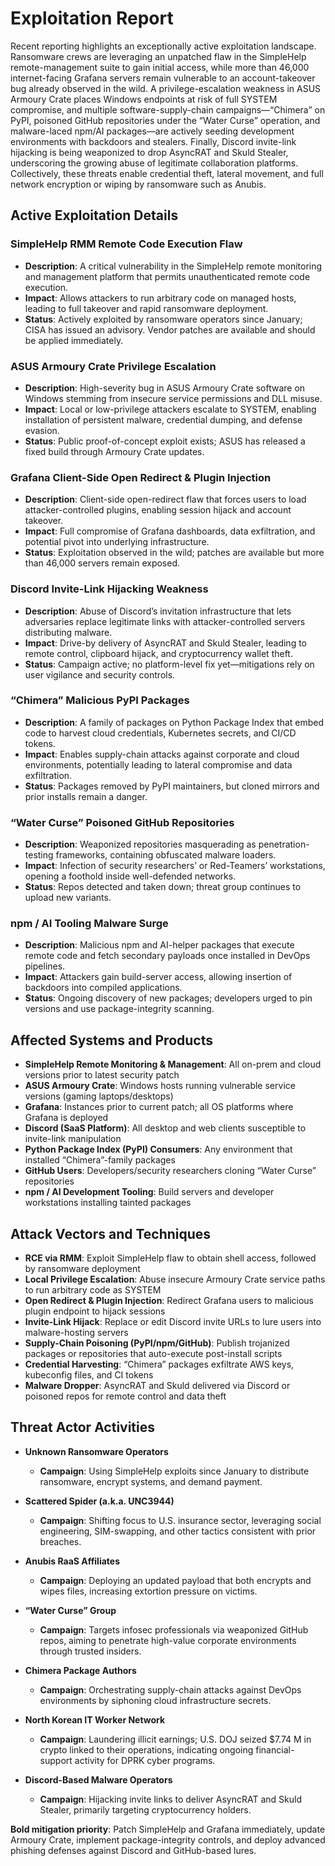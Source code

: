 # Exploitation Report

Recent reporting highlights an exceptionally active exploitation landscape. Ransomware crews are leveraging an unpatched flaw in the SimpleHelp remote-management suite to gain initial access, while more than 46,000 internet-facing Grafana servers remain vulnerable to an account-takeover bug already observed in the wild. A privilege-escalation weakness in ASUS Armoury Crate places Windows endpoints at risk of full SYSTEM compromise, and multiple software-supply-chain campaigns—“Chimera” on PyPI, poisoned GitHub repositories under the “Water Curse” operation, and malware-laced npm/AI packages—are actively seeding development environments with backdoors and stealers. Finally, Discord invite-link hijacking is being weaponized to drop AsyncRAT and Skuld Stealer, underscoring the growing abuse of legitimate collaboration platforms. Collectively, these threats enable credential theft, lateral movement, and full network encryption or wiping by ransomware such as Anubis.

## Active Exploitation Details

### SimpleHelp RMM Remote Code Execution Flaw
- **Description**: A critical vulnerability in the SimpleHelp remote monitoring and management platform that permits unauthenticated remote code execution.  
- **Impact**: Allows attackers to run arbitrary code on managed hosts, leading to full takeover and rapid ransomware deployment.  
- **Status**: Actively exploited by ransomware operators since January; CISA has issued an advisory. Vendor patches are available and should be applied immediately.

### ASUS Armoury Crate Privilege Escalation
- **Description**: High-severity bug in ASUS Armoury Crate software on Windows stemming from insecure service permissions and DLL misuse.  
- **Impact**: Local or low-privilege attackers escalate to SYSTEM, enabling installation of persistent malware, credential dumping, and defense evasion.  
- **Status**: Public proof-of-concept exploit exists; ASUS has released a fixed build through Armoury Crate updates.

### Grafana Client-Side Open Redirect & Plugin Injection
- **Description**: Client-side open-redirect flaw that forces users to load attacker-controlled plugins, enabling session hijack and account takeover.  
- **Impact**: Full compromise of Grafana dashboards, data exfiltration, and potential pivot into underlying infrastructure.  
- **Status**: Exploitation observed in the wild; patches are available but more than 46,000 servers remain exposed.

### Discord Invite-Link Hijacking Weakness
- **Description**: Abuse of Discord’s invitation infrastructure that lets adversaries replace legitimate links with attacker-controlled servers distributing malware.  
- **Impact**: Drive-by delivery of AsyncRAT and Skuld Stealer, leading to remote control, clipboard hijack, and cryptocurrency wallet theft.  
- **Status**: Campaign active; no platform-level fix yet—mitigations rely on user vigilance and security controls.

### “Chimera” Malicious PyPI Packages
- **Description**: A family of packages on Python Package Index that embed code to harvest cloud credentials, Kubernetes secrets, and CI/CD tokens.  
- **Impact**: Enables supply-chain attacks against corporate and cloud environments, potentially leading to lateral compromise and data exfiltration.  
- **Status**: Packages removed by PyPI maintainers, but cloned mirrors and prior installs remain a danger.

### “Water Curse” Poisoned GitHub Repositories
- **Description**: Weaponized repositories masquerading as penetration-testing frameworks, containing obfuscated malware loaders.  
- **Impact**: Infection of security researchers’ or Red-Teamers’ workstations, opening a foothold inside well-defended networks.  
- **Status**: Repos detected and taken down; threat group continues to upload new variants.

### npm / AI Tooling Malware Surge
- **Description**: Malicious npm and AI-helper packages that execute remote code and fetch secondary payloads once installed in DevOps pipelines.  
- **Impact**: Attackers gain build-server access, allowing insertion of backdoors into compiled applications.  
- **Status**: Ongoing discovery of new packages; developers urged to pin versions and use package-integrity scanning.

## Affected Systems and Products

- **SimpleHelp Remote Monitoring & Management**: All on-prem and cloud versions prior to latest security patch  
- **ASUS Armoury Crate**: Windows hosts running vulnerable service versions (gaming laptops/desktops)  
- **Grafana**: Instances prior to current patch; all OS platforms where Grafana is deployed  
- **Discord (SaaS Platform)**: All desktop and web clients susceptible to invite-link manipulation  
- **Python Package Index (PyPI) Consumers**: Any environment that installed “Chimera”-family packages  
- **GitHub Users**: Developers/security researchers cloning “Water Curse” repositories  
- **npm / AI Development Tooling**: Build servers and developer workstations installing tainted packages

## Attack Vectors and Techniques

- **RCE via RMM**: Exploit SimpleHelp flaw to obtain shell access, followed by ransomware deployment  
- **Local Privilege Escalation**: Abuse insecure Armoury Crate service paths to run arbitrary code as SYSTEM  
- **Open Redirect & Plugin Injection**: Redirect Grafana users to malicious plugin endpoint to hijack sessions  
- **Invite-Link Hijack**: Replace or edit Discord invite URLs to lure users into malware-hosting servers  
- **Supply-Chain Poisoning (PyPI/npm/GitHub)**: Publish trojanized packages or repositories that auto-execute post-install scripts  
- **Credential Harvesting**: “Chimera” packages exfiltrate AWS keys, kubeconfig files, and CI tokens  
- **Malware Dropper**: AsyncRAT and Skuld delivered via Discord or poisoned repos for remote control and data theft

## Threat Actor Activities

- **Unknown Ransomware Operators**  
  - **Campaign**: Using SimpleHelp exploits since January to distribute ransomware, encrypt systems, and demand payment.  

- **Scattered Spider (a.k.a. UNC3944)**  
  - **Campaign**: Shifting focus to U.S. insurance sector, leveraging social engineering, SIM-swapping, and other tactics consistent with prior breaches.  

- **Anubis RaaS Affiliates**  
  - **Campaign**: Deploying an updated payload that both encrypts and wipes files, increasing extortion pressure on victims.  

- **“Water Curse” Group**  
  - **Campaign**: Targets infosec professionals via weaponized GitHub repos, aiming to penetrate high-value corporate environments through trusted insiders.  

- **Chimera Package Authors**  
  - **Campaign**: Orchestrating supply-chain attacks against DevOps environments by siphoning cloud infrastructure secrets.  

- **North Korean IT Worker Network**  
  - **Campaign**: Laundering illicit earnings; U.S. DOJ seized $7.74 M in crypto linked to their operations, indicating ongoing financial-support activity for DPRK cyber programs.  

- **Discord-Based Malware Operators**  
  - **Campaign**: Hijacking invite links to deliver AsyncRAT and Skuld Stealer, primarily targeting cryptocurrency holders.  

**Bold mitigation priority**: Patch SimpleHelp and Grafana immediately, update Armoury Crate, implement package-integrity controls, and deploy advanced phishing defenses against Discord and GitHub-based lures.